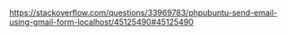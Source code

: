 https://stackoverflow.com/questions/33969783/phpubuntu-send-email-using-gmail-form-localhost/45125490#45125490